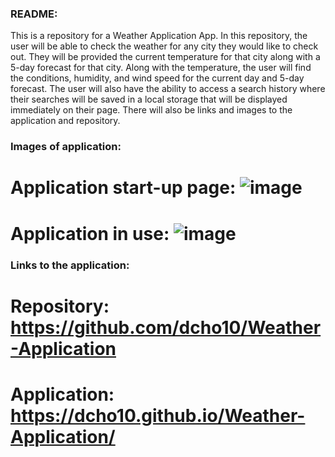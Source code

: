 ### README:

This is a repository for a Weather Application App. 
In this repository, the user will be able to check the weather for any city they would like to check out. They will be provided the current temperature for that city along with a 5-day forecast for that city.
Along with the temperature, the user will find the conditions, humidity, and wind speed for the current day and 5-day forecast.
The user will also have the ability to access a search history where their searches will be saved in a local storage that will be displayed immediately on their page.
There will also be links and images to the application and repository.

### Images of application:

# Application start-up page: ![image](https://github.com/dcho10/Weather-Application/assets/153252185/0c108502-9721-4e93-b5e3-9840d6238788)
# Application in use: ![image](https://github.com/dcho10/Weather-Application/assets/153252185/c9bd11f4-eb70-49f6-a623-7cfbb3dce979)

### Links to the application:

# Repository: https://github.com/dcho10/Weather-Application
# Application: https://dcho10.github.io/Weather-Application/
